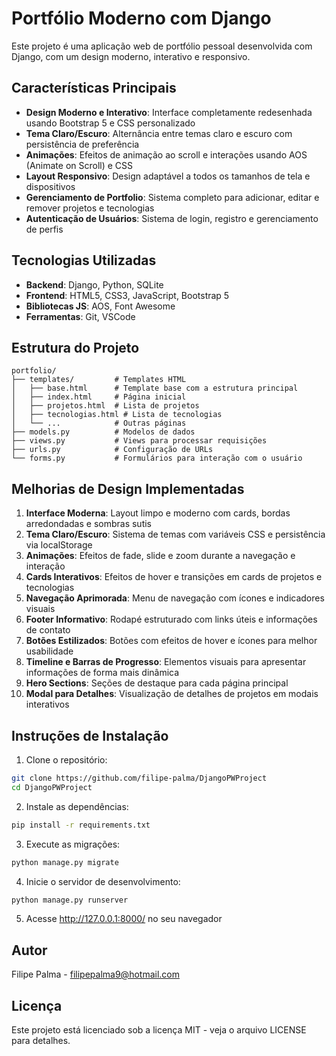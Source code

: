 # Portfólio Moderno com Django

Este projeto é uma aplicação web de portfólio pessoal desenvolvida com Django, com um design moderno, interativo e responsivo.

## Características Principais

- **Design Moderno e Interativo**: Interface completamente redesenhada usando Bootstrap 5 e CSS personalizado
- **Tema Claro/Escuro**: Alternância entre temas claro e escuro com persistência de preferência
- **Animações**: Efeitos de animação ao scroll e interações usando AOS (Animate on Scroll) e CSS
- **Layout Responsivo**: Design adaptável a todos os tamanhos de tela e dispositivos
- **Gerenciamento de Portfolio**: Sistema completo para adicionar, editar e remover projetos e tecnologias
- **Autenticação de Usuários**: Sistema de login, registro e gerenciamento de perfis

## Tecnologias Utilizadas

- **Backend**: Django, Python, SQLite
- **Frontend**: HTML5, CSS3, JavaScript, Bootstrap 5
- **Bibliotecas JS**: AOS, Font Awesome
- **Ferramentas**: Git, VSCode

## Estrutura do Projeto

```
portfolio/
├── templates/         # Templates HTML
│   ├── base.html      # Template base com a estrutura principal
│   ├── index.html     # Página inicial
│   ├── projetos.html  # Lista de projetos
│   ├── tecnologias.html # Lista de tecnologias
│   └── ...            # Outras páginas
├── models.py          # Modelos de dados
├── views.py           # Views para processar requisições
├── urls.py            # Configuração de URLs
└── forms.py           # Formulários para interação com o usuário
```

## Melhorias de Design Implementadas

1. **Interface Moderna**: Layout limpo e moderno com cards, bordas arredondadas e sombras sutis
2. **Tema Claro/Escuro**: Sistema de temas com variáveis CSS e persistência via localStorage
3. **Animações**: Efeitos de fade, slide e zoom durante a navegação e interação 
4. **Cards Interativos**: Efeitos de hover e transições em cards de projetos e tecnologias
5. **Navegação Aprimorada**: Menu de navegação com ícones e indicadores visuais
6. **Footer Informativo**: Rodapé estruturado com links úteis e informações de contato
7. **Botões Estilizados**: Botões com efeitos de hover e ícones para melhor usabilidade
8. **Timeline e Barras de Progresso**: Elementos visuais para apresentar informações de forma mais dinâmica
9. **Hero Sections**: Seções de destaque para cada página principal
10. **Modal para Detalhes**: Visualização de detalhes de projetos em modais interativos

## Instruções de Instalação

1. Clone o repositório:
```bash
git clone https://github.com/filipe-palma/DjangoPWProject
cd DjangoPWProject
```

2. Instale as dependências:
```bash
pip install -r requirements.txt
```

3. Execute as migrações:
```bash
python manage.py migrate
```

4. Inicie o servidor de desenvolvimento:
```bash
python manage.py runserver
```

5. Acesse http://127.0.0.1:8000/ no seu navegador

## Autor

Filipe Palma - [filipepalma9@hotmail.com](mailto:filipepalma9@hotmail.com)

## Licença

Este projeto está licenciado sob a licença MIT - veja o arquivo LICENSE para detalhes.
